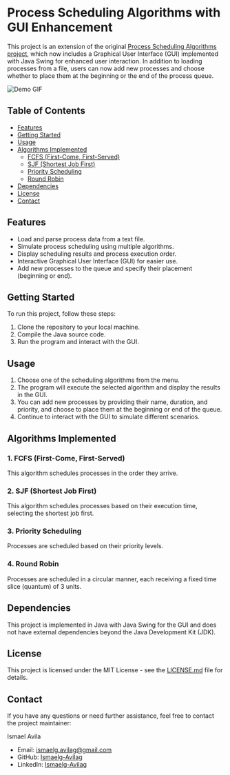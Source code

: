 # Process Scheduling Algorithms with GUI Enhancement

This project is an extension of the original [Process Scheduling Algorithms project](https://github.com/ismaelg-avilag/os-lab03-process-planning-algorithms-01), which now includes a Graphical User Interface (GUI) implemented with Java Swing for enhanced user interaction. In addition to loading processes from a file, users can now add new processes and choose whether to place them at the beginning or the end of the process queue.

![Demo GIF](https://github.com/ismaelg-avilag/os-lab04-process-planning-algorithms-02/blob/main/images/GUI.gif)

## Table of Contents
- [Features](#features)
- [Getting Started](#getting-started)
- [Usage](#usage)
- [Algorithms Implemented](#algorithms-implemented)
  - [FCFS (First-Come, First-Served)](#1-fcfs-first-come-first-served)
  - [SJF (Shortest Job First)](#2-sjf-shortest-job-first)
  - [Priority Scheduling](#3-priority-scheduling)
  - [Round Robin](#4-round-robin)
- [Dependencies](#dependencies)
- [License](#license)
- [Contact](#contact)

## Features
- Load and parse process data from a text file.
- Simulate process scheduling using multiple algorithms.
- Display scheduling results and process execution order.
- Interactive Graphical User Interface (GUI) for easier use.
- Add new processes to the queue and specify their placement (beginning or end).

## Getting Started
To run this project, follow these steps:

1. Clone the repository to your local machine.
2. Compile the Java source code.
3. Run the program and interact with the GUI.

## Usage
1. Choose one of the scheduling algorithms from the menu.
2. The program will execute the selected algorithm and display the results in the GUI.
3. You can add new processes by providing their name, duration, and priority, and choose to place them at the beginning or end of the queue.
4. Continue to interact with the GUI to simulate different scenarios.

## Algorithms Implemented
### 1. FCFS (First-Come, First-Served)
This algorithm schedules processes in the order they arrive.

### 2. SJF (Shortest Job First)
This algorithm schedules processes based on their execution time, selecting the shortest job first.

### 3. Priority Scheduling
Processes are scheduled based on their priority levels.

### 4. Round Robin
Processes are scheduled in a circular manner, each receiving a fixed time slice (quantum) of 3 units.

## Dependencies
This project is implemented in Java with Java Swing for the GUI and does not have external dependencies beyond the Java Development Kit (JDK).

## License
This project is licensed under the MIT License - see the [LICENSE.md](LICENSE.md) file for details.

## Contact
If you have any questions or need further assistance, feel free to contact the project maintainer:

Ismael Avila
- Email: ismaelg.avilag@gmail.com
- GitHub: [Ismaelg-Avilag](https://github.com/ismaelg-avilag)
- LinkedIn: [Ismaelg-Avilag](https://www.linkedin.com/in/ismaelg-avilag)
